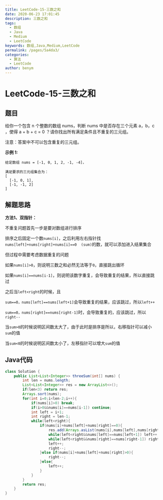 ```yaml
---
title: LeetCode-15-三数之和
date: 2020-06-23 17:01:45
description: 三数之和
tags: 
  - 数组
  - Java
  - Medium
  - LeetCode
keywords: 数组,Java,Medium,LeetCode
permalink: /pages/5a4da3/
categories: 
  - 算法
  - LeetCode
author: benym
---
```


# LeetCode-15-三数之和

## 题目

给你一个包含 n 个整数的数组 nums，判断 nums 中是否存在三个元素 a，b，c ，使得 a + b + c = 0 ？请你找出所有满足条件且不重复的三元组。

注意：答案中不可以包含重复的三元组。

 

**示例 1:**

```
给定数组 nums = [-1, 0, 1, 2, -1, -4]，

满足要求的三元组集合为：
[
  [-1, 0, 1],
  [-1, -1, 2]
]
```

## 解题思路

**方法1、双指针：**

不重复问题首先一步是要对数组进行排序

排序之后固定一个数`nums[i]`，之后利用左右指针找`nums[left]+nums[right]+nums[i]==0  (sum)`的数，就可以添加进入结果集合

但过程中需要考虑数据重复的问题

如果`nums[i]>0`，则说明三数之和必然无法等于`0`，直接跳出循环

如果`nums[i]==nums[i-1]`，则说明该数字重复，会导致重复的结果，所以直接跳过

之后当`left<right`的时候，且

`sum==0，nums[left]==nums[left+1]`会导致重复的结果，应该跳过，所以`left++`

`sum==0，nums[right]==nums[right-1]`时，会导致重复的，应该跳过，所以`right--`

当`sum>0`的时候说明区间数太大了，由于此时是排序是所以，右移指针可以减小`sum`的值

当`sum<0`的时候说明区间数太小了，左移指针可以增大`sum`的值

## Java代码

```java
class Solution {
    public List<List<Integer>> threeSum(int[] nums) {
        int len = nums.length;
        List<List<Integer>> res = new ArrayList<>();
        if(len<3) return res;
        Arrays.sort(nums);
        for(int i=0;i<len-2;i++){
            if(nums[i]>0) break;
            if(i>0&&nums[i]==nums[i-1]) continue;
            int left = i+1;
            int right = len-1;
            while(left<right){
                if(nums[i]+nums[left]+nums[right]==0){
                    res.add(Arrays.asList(nums[i],nums[left],nums[right]));
                    while(left<right&&nums[left]==nums[left+1]) left++;
                    while(left<right&&nums[right]==nums[right-1]) right--;
                    left++;
                    right--;
                }else if(nums[i]+nums[left]+nums[right]>0){
                    right--;
                }else{
                    left++;
                }
            }
        }
        return res;
    }
}
```

